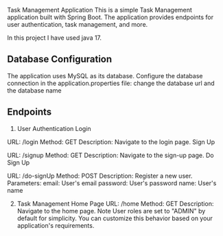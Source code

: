 Task Management Application
This is a simple Task Management application built with Spring Boot. The application provides endpoints for user
authentication, task management, and more.

In this project I have used java 17. 

## Database Configuration
   The application uses MySQL as its database. Configure the database connection in the application.properties file: 
    change the database url and the database name


## Endpoints

1. User Authentication
   Login

URL: /login
Method: GET
Description: Navigate to the login page.
Sign Up

URL: /signup
Method: GET
Description: Navigate to the sign-up page.
Do Sign Up

URL: /do-signUp
Method: POST
Description: Register a new user.
Parameters:
email: User's email
password: User's password
name: User's name

2. Task Management
   Home Page
   URL: /home
   Method: GET
   Description: Navigate to the home page.
   Note
   User roles are set to "ADMIN" by default for simplicity. You can customize this behavior based on your application's
   requirements.
